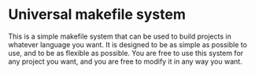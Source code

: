 # Universal makefile system

This is a simple makefile system that can be used to build projects in whatever language you want. It is designed to be as simple as possible to use, and to be as flexible as possible. You are free to use this system for any project you want, and you are free to modify it in any way you want.